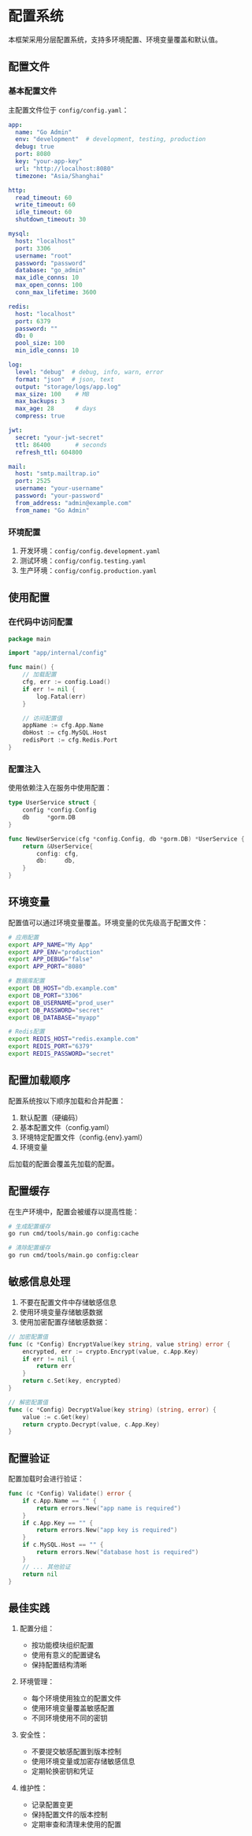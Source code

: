# 配置系统

本框架采用分层配置系统，支持多环境配置、环境变量覆盖和默认值。

## 配置文件

### 基本配置文件

主配置文件位于 `config/config.yaml`：

```yaml
app:
  name: "Go Admin"
  env: "development"  # development, testing, production
  debug: true
  port: 8080
  key: "your-app-key"
  url: "http://localhost:8080"
  timezone: "Asia/Shanghai"

http:
  read_timeout: 60
  write_timeout: 60
  idle_timeout: 60
  shutdown_timeout: 30

mysql:
  host: "localhost"
  port: 3306
  username: "root"
  password: "password"
  database: "go_admin"
  max_idle_conns: 10
  max_open_conns: 100
  conn_max_lifetime: 3600

redis:
  host: "localhost"
  port: 6379
  password: ""
  db: 0
  pool_size: 100
  min_idle_conns: 10

log:
  level: "debug"  # debug, info, warn, error
  format: "json"  # json, text
  output: "storage/logs/app.log"
  max_size: 100    # MB
  max_backups: 3
  max_age: 28      # days
  compress: true

jwt:
  secret: "your-jwt-secret"
  ttl: 86400       # seconds
  refresh_ttl: 604800

mail:
  host: "smtp.mailtrap.io"
  port: 2525
  username: "your-username"
  password: "your-password"
  from_address: "admin@example.com"
  from_name: "Go Admin"
```

### 环境配置

1. 开发环境：`config/config.development.yaml`
2. 测试环境：`config/config.testing.yaml`
3. 生产环境：`config/config.production.yaml`

## 使用配置

### 在代码中访问配置

```go
package main

import "app/internal/config"

func main() {
    // 加载配置
    cfg, err := config.Load()
    if err != nil {
        log.Fatal(err)
    }

    // 访问配置值
    appName := cfg.App.Name
    dbHost := cfg.MySQL.Host
    redisPort := cfg.Redis.Port
}
```

### 配置注入

使用依赖注入在服务中使用配置：

```go
type UserService struct {
    config *config.Config
    db     *gorm.DB
}

func NewUserService(cfg *config.Config, db *gorm.DB) *UserService {
    return &UserService{
        config: cfg,
        db:     db,
    }
}
```

## 环境变量

配置值可以通过环境变量覆盖。环境变量的优先级高于配置文件：

```bash
# 应用配置
export APP_NAME="My App"
export APP_ENV="production"
export APP_DEBUG="false"
export APP_PORT="8080"

# 数据库配置
export DB_HOST="db.example.com"
export DB_PORT="3306"
export DB_USERNAME="prod_user"
export DB_PASSWORD="secret"
export DB_DATABASE="myapp"

# Redis配置
export REDIS_HOST="redis.example.com"
export REDIS_PORT="6379"
export REDIS_PASSWORD="secret"
```

## 配置加载顺序

配置系统按以下顺序加载和合并配置：

1. 默认配置（硬编码）
2. 基本配置文件（config.yaml）
3. 环境特定配置文件（config.{env}.yaml）
4. 环境变量

后加载的配置会覆盖先加载的配置。

## 配置缓存

在生产环境中，配置会被缓存以提高性能：

```bash
# 生成配置缓存
go run cmd/tools/main.go config:cache

# 清除配置缓存
go run cmd/tools/main.go config:clear
```

## 敏感信息处理

1. 不要在配置文件中存储敏感信息
2. 使用环境变量存储敏感数据
3. 使用加密配置存储敏感数据：

```go
// 加密配置值
func (c *Config) EncryptValue(key string, value string) error {
    encrypted, err := crypto.Encrypt(value, c.App.Key)
    if err != nil {
        return err
    }
    return c.Set(key, encrypted)
}

// 解密配置值
func (c *Config) DecryptValue(key string) (string, error) {
    value := c.Get(key)
    return crypto.Decrypt(value, c.App.Key)
}
```

## 配置验证

配置加载时会进行验证：

```go
func (c *Config) Validate() error {
    if c.App.Name == "" {
        return errors.New("app name is required")
    }
    if c.App.Key == "" {
        return errors.New("app key is required")
    }
    if c.MySQL.Host == "" {
        return errors.New("database host is required")
    }
    // ... 其他验证
    return nil
}
```

## 最佳实践

1. 配置分组：
   - 按功能模块组织配置
   - 使用有意义的配置键名
   - 保持配置结构清晰

2. 环境管理：
   - 每个环境使用独立的配置文件
   - 使用环境变量覆盖敏感配置
   - 不同环境使用不同的密钥

3. 安全性：
   - 不要提交敏感配置到版本控制
   - 使用环境变量或加密存储敏感信息
   - 定期轮换密钥和凭证

4. 维护性：
   - 记录配置变更
   - 保持配置文件的版本控制
   - 定期审查和清理未使用的配置 